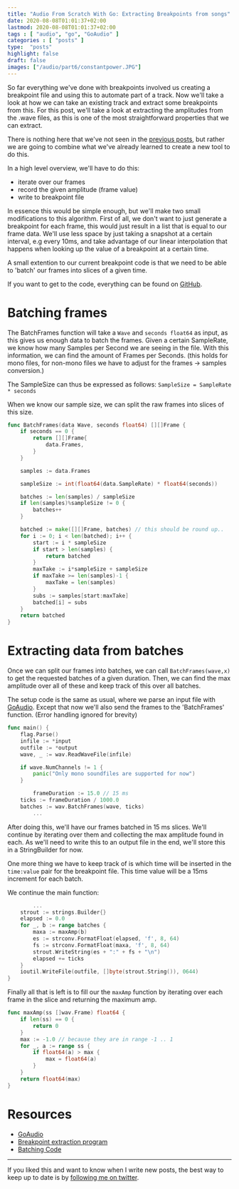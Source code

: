```yaml
---
title: "Audio From Scratch With Go: Extracting Breakpoints from songs"
date: 2020-08-08T01:01:37+02:00
lastmod: 2020-08-08T01:01:37+02:00
tags : [ "audio", "go", "GoAudio" ]
categories : [ "posts" ]
type:  "posts"
highlight: false
draft: false
images: ["/audio/part6/constantpower.JPG"]
---
```


So far everything we've done with breakpoints involved us creating a breakpoint file and using this
to automate part of a track. Now we'll take a look at how we can take an existing track and extract
some breakpoints from this. For this post, we'll take a look at extracting the amplitudes from the
.wave files, as this is one of the most straightforward properties that we can extract.

There is nothing here that we've not seen in the [previous
posts](https://dylanmeeus.github.io/tags/goaudio/), but rather we are going to combine what we've
already learned to create a new tool to do this. 

In a high level overview, we'll have to do this:

- iterate over our frames
- record the given amplitude (frame value)
- write to breakpoint file

In essence this would be simple enough, but we'll make two small modifications to this 
algorithm. First of all, we don't want to just generate a breakpoint for each frame, this would just
result in a list that is equal to our frame data. We'll use less space by just taking a snapshot at
a certain interval, e.g every 10ms, and take advantage of
our linear interpolation that happens when looking up the value of a breakpoint at a certain time. 

A small extention to our current breakpoint code is that we need to be able to 'batch' our frames
into slices of a given time. 

If you want to get to the code, everything can be found on
[GitHub](https://github.com/DylanMeeus/GoAudio/blob/master/cmd/extractbrk/main.go).

# Batching frames

The BatchFrames function will take a `Wave` and `seconds float64` as input, as this gives us enough
data to batch the frames. Given a certain SampleRate, we know how many Samples per Second we are
seeing in the file. With this information, we can find the amount of Frames per Seconds. (this holds
for mono files, for non-mono files we have to adjust for the frames -> samples conversion.)

The SampleSize can thus be expressed as follows: `SampleSize = SampleRate * seconds`

When we know our sample size, we can split the raw frames into slices of this size.

```go
func BatchFrames(data Wave, seconds float64) [][]Frame {
	if seconds == 0 {
		return [][]Frame{
			data.Frames,
		}
	}

	samples := data.Frames

	sampleSize := int(float64(data.SampleRate) * float64(seconds))

	batches := len(samples) / sampleSize
	if len(samples)%sampleSize != 0 {
		batches++
	}

	batched := make([][]Frame, batches) // this should be round up..
	for i := 0; i < len(batched); i++ {
		start := i * sampleSize
		if start > len(samples) {
			return batched
		}
		maxTake := i*sampleSize + sampleSize
		if maxTake >= len(samples)-1 {
			maxTake = len(samples)
		}
		subs := samples[start:maxTake]
		batched[i] = subs
	}
	return batched
}
```

# Extracting data from batches

Once we can split our frames into batches, we can call `BatchFrames(wave,x)` to get the requested
batches of a given duration. Then, we can find the max amplitude over all of these and keep
track of this over all batches.


The setup code is the same as usual, where we parse an input file with
[GoAudio](https://github.com/DylanMeeus/GoAudio). Except that now we'll also send the frames to the
'BatchFrames' function. (Error handling ignored for brevity)


```go
func main() {
	flag.Parse()
	infile := *input
	outfile := *output
	wave, _ := wav.ReadWaveFile(infile)

	if wave.NumChannels != 1 {
		panic("Only mono soundfiles are supported for now")
	}

        frameDuration := 15.0 // 15 ms
	ticks := frameDuration / 1000.0
	batches := wav.BatchFrames(wave, ticks)
        ...
```

After doing this, we'll have our frames batched in 15 ms slices. We'll continue by iterating over
them and collecting the max amplitude found in each. As we'll need to write this to an output file
in the end, we'll store this in a StringBuilder for now.

One more thing we have to keep track of is which time will be inserted in the `time:value` pair for
the breakpoint file. This time value will be a 15ms increment for each batch.

We continue the main function:
```go
        ...
	strout := strings.Builder{}
	elapsed := 0.0
	for _, b := range batches {
		maxa := maxAmp(b)
		es := strconv.FormatFloat(elapsed, 'f', 8, 64)
		fs := strconv.FormatFloat(maxa, 'f', 8, 64)
		strout.WriteString(es + ":" + fs + "\n")
		elapsed += ticks
	}
	ioutil.WriteFile(outfile, []byte(strout.String()), 0644)
}
```

Finally all that is left is to fill our the `maxAmp` function by iterating over each frame in the
slice and returning the maximum amp.

```go
func maxAmp(ss []wav.Frame) float64 {
	if len(ss) == 0 {
		return 0
	}
	max := -1.0 // because they are in range -1 .. 1
	for _, a := range ss {
		if float64(a) > max {
			max = float64(a)
		}
	}
	return float64(max)
}
```

# Resources

- [GoAudio](https://github.com/DylanMeeus/GoAudio)
- [Breakpoint extraction program](https://github.com/DylanMeeus/GoAudio/blob/master/cmd/extractbrk/main.go)
- [Batching Code](https://github.com/DylanMeeus/GoAudio/blob/master/wave/utils.go#L6)

------

If you liked this and want to know when I write new posts, the best way to keep up to date is by [following me on
twitter](https://twitter.com/DylanMeeus).
